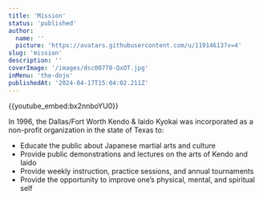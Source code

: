 ```yaml
---
title: 'Mission'
status: 'published'
author:
  name: ''
  picture: 'https://avatars.githubusercontent.com/u/11914613?v=4'
slug: 'mission'
description: ''
coverImage: '/images/dsc00770-QxOT.jpg'
inMenu: 'the-dojo'
publishedAt: '2024-04-17T15:04:02.211Z'
---
```


{{youtube_embed:bx2nnboYU0}}

In 1996, the Dallas/Fort Worth Kendo & Iaido Kyokai was incorporated as a non-profit organization in the state of Texas to:

- Educate the public about Japanese martial arts and culture
- Provide public demonstrations and lectures on the arts of Kendo and Iaido
- Provide weekly instruction, practice sessions, and annual tournaments
- Provide the opportunity to improve one’s physical, mental, and spiritual self